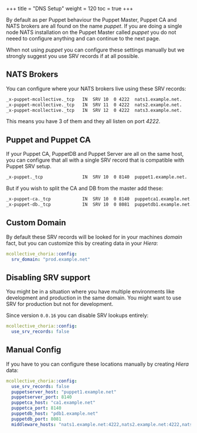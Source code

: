 +++
title = "DNS Setup"
weight = 120
toc = true
+++

By default as per Puppet behaviour the Puppet Master, Puppet CA and NATS brokers are all found on the name _puppet_.  If you are doing a single node NATS installation on the Puppet Master called _puppet_ you do not neeed to configure anything and can continue to the next page.

When not using _puppet_ you can configure these settings manually but we strongly suggest you use SRV records if at all possible.

## NATS Brokers

You can configure where your NATS brokers live using these SRV records:

```bash
_x-puppet-mcollective._tcp   IN  SRV 10  0 4222  nats1.example.net.
_x-puppet-mcollective._tcp   IN  SRV 11  0 4222  nats2.example.net.
_x-puppet-mcollective._tcp   IN  SRV 12  0 4222  nats3.example.net.
```

This means you have 3 of them and they all listen on port _4222_.

## Puppet and Puppet CA

If your Puppet CA, PuppetDB and Puppet Server are all on the same host, you can configure that all with a single SRV record that is compatible with Puppet SRV setup.

```bash
_x-puppet._tcp               IN  SRV 10  0 8140  puppet1.example.net.
```

But if you wish to split the CA and DB from the master add these:

```bash
_x-puppet-ca._tcp            IN  SRV 10  0 8140  puppetca1.example.net.
_x-puppet-db._tcp            IN  SRV 10  0 8081  puppetdb1.example.net.
```

## Custom Domain

By default these SRV records will be looked for in your machines _domain_ fact, but you can customize this by creating data in your _Hiera_:

```yaml
mcollective_choria::config:
  srv_domain: "prod.example.net"
```

## Disabling SRV support

You might be in a situation where you have multiple environments like development and production in the same domain.  You might want to use SRV for production but not for development.

Since version `0.0.16` you can disable SRV lookups entirely:

```yaml
mcollective_choria::config:
  use_srv_records: false
```

## Manual Config

If you have to you can configure these locations manually by creating _Hiera_ data:

```yaml
mcollective_choria::config:
  use_srv_records: false
  puppetserver_host: "puppet1.example.net"
  puppetserver_port: 8140
  puppetca_host: "ca1.example.net"
  puppetca_port: 8140
  puppetdb_host: "pdb1.example.net"
  puppetdb_port: 8081
  middleware_hosts: "nats1.example.net:4222,nats2.example.net:4222,nats3.example.net:4222"
```
